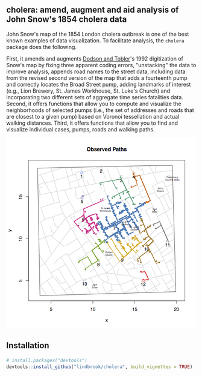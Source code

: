 ## cholera: amend, augment and aid analysis of John Snow's 1854 cholera data

John Snow's map of the 1854 London cholera outbreak is one of the best known examples of data visualization. To facilitate analysis, the `cholera` package does the following.

First, it amends and augments [Dodson and Tobler](http://www.ncgia.ucsb.edu/pubs/snow/snow.html)'s 1992 digitization of Snow's map by fixing three apparent coding errors, "unstacking" the data to improve analysis, appends road names to the street data, including data from the revised second version of the map that adds a fourteenth pump and correctly locates the Broad Street pump, adding landmarks of interest (e.g., Lion Brewery, St. James Workhouse, St. Luke's Church) and incorporating two different sets of aggregate time series fatalities data. Second, it offers functions that allow you to compute and visualize the neighborhoods of selected pumps (i.e., the set of addresses and roads that are closest to a given pump) based on Voronoi tessellation and actual walking distances. Third, it offers functions that allow you to find and visualize individual cases, pumps, roads and walking paths.

![](vignettes/walking.paths.graph8.all.png)

## Installation

```R
# install.packages("devtools")
devtools::install_github("lindbrook/cholera", build_vignettes = TRUE)
```
